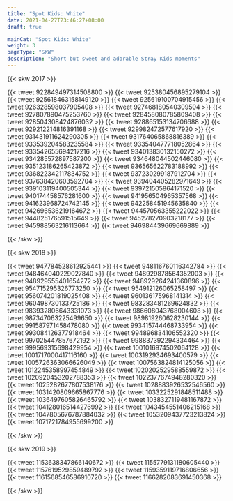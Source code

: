```yaml
---
title: "Spot Kids: White"
date: 2021-04-27T23:46:27+08:00
draft: true

mainCat: "Spot Kids: White"
weight: 3
pageType: "SKW"
description: "Short but sweet and adorable Stray Kids moments"
---
```

{{< skw 2017 >}}

  {{< tweet	922849497314508800	>}}
  {{< tweet	925380456895279104	>}}
  {{< tweet	925618463158149120	>}}
  {{< tweet	925619100704915456	>}}
  {{< tweet	926328598037905408	>}}
  {{< tweet	927468180540309504	>}}
  {{< tweet	927807890475253760	>}}
  {{< tweet	928458080785809408	>}}
  {{< tweet	928504308424876032	>}}
  {{< tweet	928865153134706688	>}}
  {{< tweet	929212214816391168	>}}
  {{< tweet	929982472577617920	>}}
  {{< tweet	931431911624290305	>}}
  {{< tweet	931764065868816389	>}}
  {{< tweet	933539204583235584	>}}
  {{< tweet	933540477718052864	>}}
  {{< tweet	933542655694217216	>}}
  {{< tweet	934013830132150272	>}}
  {{< tweet	934285572897587200	>}}
  {{< tweet	934648044502446080	>}}
  {{< tweet	935123186265423872	>}}
  {{< tweet	936565622783188992	>}}
  {{< tweet	936822342117834752	>}}
  {{< tweet	937230299187912704	>}}
  {{< tweet	937638420603592704	>}}
  {{< tweet	939404405282971649	>}}
  {{< tweet	939103119400505344	>}}
  {{< tweet	939721505864171520	>}}
  {{< tweet	940174458576281600	>}}
  {{< tweet	941956504965357568	>}}
  {{< tweet	941623968724742145	>}}
  {{< tweet	942258451945635840	>}}
  {{< tweet	942696536219164672	>}}
  {{< tweet	944570563355222022	>}}
  {{< tweet	944825176591515649	>}}
  {{< tweet	945278270903218177	>}}
  {{< tweet	945988563216113664	>}}
  {{< tweet	946984439669669889	>}}

{{< /skw >}}





{{< skw 2018 >}}

  {{< tweet	947784528612925441	>}}
  {{< tweet	948116760116342784	>}}
  {{< tweet	948464040229027840	>}}
  {{< tweet	948929878564352003	>}}
  {{< tweet	948929555401654272	>}}
  {{< tweet	948929264241360896	>}}
  {{< tweet	954715295326773250	>}}
  {{< tweet	954912126065258497	>}}
  {{< tweet	956074201819025408	>}}
  {{< tweet	960136175968141314	>}}
  {{< tweet	960498730133725186	>}}
  {{< tweet	983283481269624832	>}}
  {{< tweet	983932806643331073	>}}
  {{< tweet	986608043768004608	>}}
  {{< tweet	987347063225499650	>}}
  {{< tweet	989819260628230144	>}}
  {{< tweet	991587971458478080	>}}
  {{< tweet	993415744468733954	>}}
  {{< tweet	993084126377918464	>}}
  {{< tweet	994896834106552320	>}}
  {{< tweet	997025447857672192	>}}
  {{< tweet	998837392294334464	>}}
  {{< tweet	999569315698429954	>}}
  {{< tweet	1001016974502064128	>}}
  {{< tweet	1001717000417116160	>}}
  {{< tweet	1003192934693400579	>}}
  {{< tweet	1005726363066626049	>}}
  {{< tweet	1007563824814125056	>}}
  {{< tweet	1012245358997454849	>}}
  {{< tweet	1020202529588559872	>}}
  {{< tweet	1020920453202788353	>}}
  {{< tweet	1022377674948280320	>}}
  {{< tweet	1025282677807538176	>}}
  {{< tweet	1028883926532546560	>}}
  {{< tweet	1031420809665867776	>}}
  {{< tweet	1033225291848511488	>}}
  {{< tweet	1036497605826465792	>}}
  {{< tweet	1038327119481167872	>}}
  {{< tweet	1041280165144276992	>}}
  {{< tweet	1043454551406215168	>}}
  {{< tweet	1047805676787884032	>}}
  {{< tweet	1053209437723213824	>}}
  {{< tweet	1071721784955699200	>}}

{{< /skw >}}




{{< skw 2019 >}}

  {{< tweet	1153638347866140672	>}}
  {{< tweet	1155779131180605440	>}}
  {{< tweet	1157619529859489792	>}}
  {{< tweet	1159359119716806656	>}}
  {{< tweet	1161568546586910720	>}}
  {{< tweet	1166282083691450368	>}}

{{< /skw >}}
